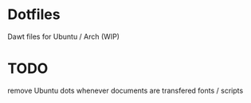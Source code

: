 # Dotfiles

Dawt files for Ubuntu / Arch (WIP)


# TODO #
remove Ubuntu dots whenever documents are transfered
fonts / scripts
